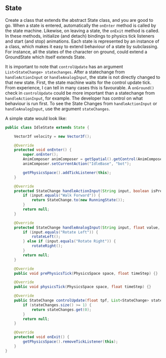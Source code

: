 ## State

Create a class that extends the abstract State class, and you are good to go.
When a state is entered, automatically the `onEnter` method is called by the state machine. Likewise, on leaving a state, the `onExit` method is called.
In these methods, initialize (and detach) bindings to physics tick listeners and start (and stop) animations.
Each state is represented by an instance of a class, which makes it easy to extend behaviour of a state by subclassing. For instance, all the states of the character on ground, could extend a GroundState which itself extends State.

It is important to note that `controlUpdate` has an argument `List<StateChange> statechanges`. After a statechange from `handleActionInput` or `handleAnalogInput`, the state is not directly changed to that new state. First, the state machine waits for the control update tick. From experience, I can tell in many cases this is favourable. A `onGround()`  check in `controlUpdate` could be more important than a statechange from `handleActionInput`, for example.
The developer has control on what behaviour is run first. To see the State Changes from `handleActionInput` or `handleAnalogInput`, use the argument `stateChanges`. 

A simple state would look like:

```java
public class IdleState extends State {

    Vector3f velocity = new Vector3f();

    @Override
    protected void onEnter() {
        super.onEnter();
        AnimComposer animComposer = getSpatial().getControl(AnimComposer.class);
        animComposer.setCurrentAction("IdleBase", "bot");

        getPhysicsSpace().addTickListener(this);
    }

    @Override
    protected StateChange handleActionInput(String input, boolean isPressed, float tpf) {
        if (input.equals("Walk Forward")) {
            return StateChange.to(new RunningState());
        }
        return null;
    }

    @Override
    protected StateChange handleAnalogInput(String input, float value, float tpf) {
        if (input.equals("Rotate Left")) {
            rotateLeft();
        } else if (input.equals("Rotate Right")) {
            rotateRight();
        }
        return null;
    }

    @Override
    public void prePhysicsTick(PhysicsSpace space, float timeStep) {}

    @Override
    public void physicsTick(PhysicsSpace space, float timeStep) {}

    @Override
    public StateChange controlUpdate(float tpf, List<StateChange> stateChanges) {
        if (stateChanges.size() >= 1) {
            return stateChanges.get(0);
        }
        return null;
    }

    @Override
    protected void onExit() {
        getPhysicsSpace().removeTickListener(this);
    }
}
```
